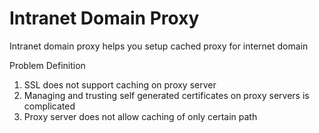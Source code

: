 # Intranet Domain Proxy
Intranet domain proxy helps you setup cached proxy for internet domain

Problem Definition
1. SSL does not support caching on proxy server
2. Managing and trusting self generated certificates on proxy servers is complicated
3. Proxy server does not allow caching of only certain path
